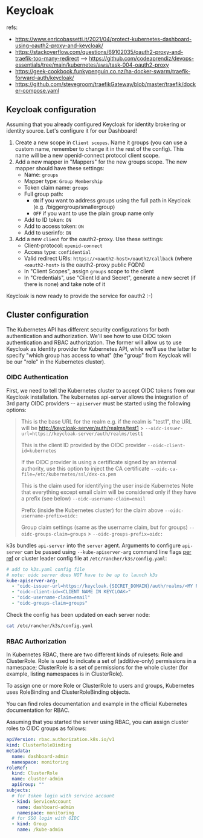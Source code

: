 # Keycloak

refs:

- <https://www.enricobassetti.it/2021/04/protect-kubernetes-dashboard-using-oauth2-proxy-and-keycloak/>
- <https://stackoverflow.com/questions/69102035/oauth2-proxy-and-traefik-too-many-redirect> -->
  <https://github.com/codeaprendiz/devops-essentials/tree/main/kubernetes/aws/task-004-oauth2-proxy>
- <https://geek-cookbook.funkypenguin.co.nz/ha-docker-swarm/traefik-forward-auth/keycloak/>
- <https://github.com/stevegroom/traefikGateway/blob/master/traefik/docker-compose.yaml>

## Keycloak configuration

Assuming that you already configured Keycloak for identity brokering or identity source. Let's
configure it for our Dashboard!

1. Create a new scope in `Client scopes`. Name it groups (you can use a custom name, remember to
   change it in the rest of the config). This name will be a new openid-connect protocol client
   scope.
2. Add a new mapper in "Mappers" for the new groups scope. The new mapper should have these
   settings:
   - Name: `groups`
   - Mapper type: `Group Membership`
   - Token claim name: `groups`
   - Full group path:
     - `ON` if you want to address groups using the full path in Keycloak (e.g.
       /biggergroup/smallergroup)
     - `OFF` if you want to use the plain group name only
   - Add to ID token: `ON`
   - Add to access token: `ON`
   - Add to userinfo: `ON`
3. Add a new `client` for the oauth2-proxy. Use these settings:
   - Client-protocol: `openid-connect`
   - Access type: `confidential`
   - Valid redirect URIs: `https://<oauth2-host>/oauth2/callback` (where `<oauth2-host>` is the
     oauth2-proxy public FQDN)
   - In "Client Scopes", assign `groups` scope to the client
   - In "Credentials", use "Client Id and Secret", generate a new secret (if there is none) and take
     note of it

Keycloak is now ready to provide the service for oauth2 :-)

## Cluster configuration

The Kubernetes API has different security configurations for both authentication and authorization.
We'll see how to use OIDC token authentication and RBAC authorization. The former will allow us to
use Keycloak as Identity provider for Kubernetes API, while we'll use the latter to specify "which
group has access to what" (the "group" from Keycloak will be our "role" in the Kubernetes cluster).

### OIDC Authentication

First, we need to tell the Kubernetes cluster to accept OIDC tokens from our Keycloak installation.
The kubernetes api-server allows the integration of 3rd party OIDC providers -- `apiserver` must be
started using the following options:

> This is the base URL for the realm e.g. if the realm is "test1", the URL will be
> <http://keycloak-server/auth/realms/test1> >
> `--oidc-issuer-url=https://keycloak-server/auth/realms/test1`
>
> This is the client ID provided by the OIDC provider `--oidc-client-id=kubernetes`
>
> If the OIDC provider is using a certificate signed by an internal authority, use this option to
> inject the CA certificate `--oidc-ca-file=/etc/kubernetes/ssl/dex-ca.pem`
>
> This is the claim used for identifying the user inside Kubernetes Note that everything except
> email claim will be considered only if they have a prefix (see below)
> `--oidc-username-claim=email`
>
> Prefix (inside the Kubernetes cluster) for the claim above `--oidc-username-prefix=oidc:`
>
> Group claim settings (same as the username claim, but for groups) `--oidc-groups-claim=groups` >
> `--oidc-groups-prefix=oidc:`

k3s bundles `api-server` into the `server` agent. Arguments to configure `api-server` can be passed
using `--kube-apiserver-arg` command line flags
[per ref](https://rancher.com/docs/k3s/latest/en/installation/install-options/server-config/) or
cluster leader config file at `/etc/rancher/k3s/config.yaml`:

```yaml
# add to k3s.yaml config file
# note: oidc server does NOT have to be up to launch k3s
kube-apiserver-arg:
  - "oidc-issuer-url=https://keycloak.{SECRET_DOMAIN}/auth/realms/<MY REALM>"
  - "oidc-client-id=<CLIENT NAME IN KEYCLOAK>"
  - "oidc-username-claim=email"
  - "oidc-groups-claim=groups"
```

Check the config has been updated on each server node:

```sh
cat /etc/rancher/k3s/config.yaml
```

### RBAC Authorization

In Kubernetes RBAC, there are two different kinds of rulesets: Role and ClusterRole. Role is used to
indicate a set of (additive-only) permissions in a namespace; ClusterRole is a set of permissions
for the whole cluster (for example, listing namespaces is in ClusterRole).

To assign one or more Role or ClusterRole to users and groups, Kubernetes uses RoleBinding and
ClusterRoleBinding objects.

You can find roles documentation and example in the official Kubernetes documentation for RBAC.

Assuming that you started the server using RBAC, you can assign cluster roles to OIDC groups as
follows:

```yaml
apiVersion: rbac.authorization.k8s.io/v1
kind: ClusterRoleBinding
metadata:
  name: dashboard-admin
  namespace: monitoring
roleRef:
  kind: ClusterRole
  name: cluster-admin
  apiGroup: ""
subjects:
  # for token login with service account
  - kind: ServiceAccount
    name: dashboard-admin
    namespace: monitoring
  # for SSO login with OIDC
  - kind: Group
    name: /kube-admin
```
